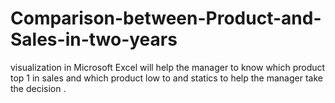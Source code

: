 # Comparison-between-Product-and-Sales-in-two-years
visualization in Microsoft Excel will help the manager to know which product top 1 in sales and which product low to and statics to help the manager take the decision .
